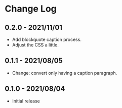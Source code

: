 # Change Log

## 0.2.0 - 2021/11/01

- Add blockquote caption process.
- Adjust the CSS a little.

## 0.1.1 - 2021/08/05

- Change: convert only having a caption paragraph.

## 0.1.0 - 2021/08/04

- Initial release
